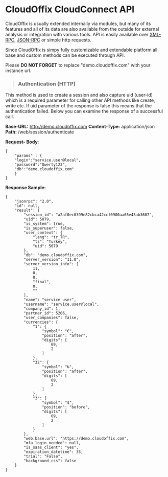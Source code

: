 # CloudOffix CloudConnect API

CloudOffix is usually extended internally via modules, but many of its features and all of its data are also available from the outside for external analysis or integration with various tools. API is easily available over [XML-RPC](http://en.wikipedia.org/wiki/XML-RPC),  [JSON-RPC](https://en.wikipedia.org/wiki/JSON-RPC) or simple http requests.

Since CloudOffix is simpy fully customizable and extendable platform all base and custom methods can be executed through API.

Please **DO NOT FORGET** to replace "demo.cloudoffix.com" with your instance url.

>  ###  Authentication (HTTP)

This method is used to create a session and also capture uid (user-id) which is a required parameter for calling other API methods like create, write etc. If uid parameter of the response is false this means that the authentication failed. Below you can examine the response of a successful call.

**Base-URL:** http://demo.cloudoffix.com
**Content-Type:** application/json
**Path:** /web/session/authenticate 
  
**Request- Body**:  

	{
		"params" : {
		"login":"service.user@local",
		"password":"Qwerty123",
		"db":"demo.cloudoffix.com"
		}
	}
**Response Sample:**

	{
	    "jsonrpc": "2.0",
	    "id": null,
	    "result": {
	        "session_id": "a2af0ec0399e82cbca42ccf0900aa65e43ab3607",
	        "uid": 5079,
	        "is_system": true,
	        "is_superuser": false,
	        "user_context": {
	            "lang": "tr_TR",
	            "tz": "Turkey",
	            "uid": 5079
	        },
	        "db": "demo.cloudoffix.com",
	        "server_version": "11.0",
	        "server_version_info": [
	            11,
	            0,
	            0,
	            "final",
	            0,
	            ""
	        ],
	        "name": "service user",
	        "username": "service.user@local",
	        "company_id": 1,
	        "partner_id": 5206,
	        "user_companies": false,
	        "currencies": {
	            "1": {
	                "symbol": "€",
	                "position": "after",
	                "digits": [
	                    69,
	                    2
	                ]
	            },
	            "32": {
	                "symbol": "₺",
	                "position": "after",
	                "digits": [
	                    69,
	                    2
	                ]
	            },
	            "3": {
	                "symbol": "$",
	                "position": "before",
	                "digits": [
	                    69,
	                    2
	                ]
	            }
	        },
	        "web.base.url": "https://demo.cloudoffix.com",
	        "mfa_login_needed": null,
	        "is_saas_client": "yes",
	        "expiration_datetime": 35,
	        "trial": "False",
	        "background_css": false
	    }
	}
